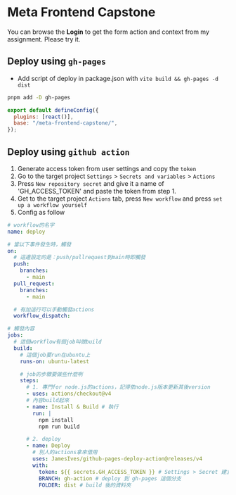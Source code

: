 # Meta Frontend Capstone

You can browse the **Login** to get the form action and context from my assignment. Please try it.

## Deploy using `gh-pages`

- Add script of deploy in package.json with `vite build && gh-pages -d dist`

```bash
pnpm add -D gh-pages
```

```js
export default defineConfig({
  plugins: [react()],
  base: "/meta-frontend-capstone/",
});
```

## Deploy using `github action`

1. Generate access token from user settings and copy the `token`
2. Go to the target project `Settings` > `Secrets and variables` > `Actions`
3. Press `New repository secret` and give it a name of 'GH_ACCESS_TOKEN' and paste the token from step 1.
4. Get to the target project `Actions` tab, press `New workflow` and press `set up a workflow yourself`
5. Config as follow

```yml
# workflow的名字
name: deploy

# 當以下事件發生時，觸發
on:
  # 這邊設定的是：push/pullrequest到main時即觸發
  push:
    branches:
      - main
  pull_request:
    branches:
      - main

  # 有加這行可以手動觸發actions
  workflow_dispatch:

# 觸發內容
jobs:
  # 這個workflow有個job叫做build
  build:
    # 這個job要run在ubuntu上
    runs-on: ubuntu-latest

    # job的步驟要做些什麼咧
    steps:
      # 1. 專門for node.js的actions，記得依node.js版本更新其後version
      - uses: actions/checkout@v4
      # 內容build起來
      - name: Install & Build # 執行
        run: |
          npm install
          npm run build

      # 2. deploy
      - name: Deploy
        # 別人的actions拿來借用
        uses: JamesIves/github-pages-deploy-action@releases/v4
        with:
          token: ${{ secrets.GH_ACCESS_TOKEN }} # Settings > Secret 建立的 ACCESS_TOKEN，推同個 repo 的話可以不需要
          BRANCH: gh-action # deploy 到 gh-pages 這個分支
          FOLDER: dist # build 後的資料夾
```
